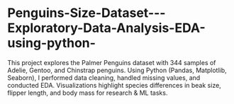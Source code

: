 # Penguins-Size-Dataset---Exploratory-Data-Analysis-EDA-using-python-
This project explores the Palmer Penguins dataset with 344 samples of Adelie, Gentoo, and Chinstrap penguins. Using Python (Pandas, Matplotlib, Seaborn), I performed data cleaning, handled missing values, and conducted EDA. Visualizations highlight species differences in beak size, flipper length, and body mass for research &amp; ML tasks.
